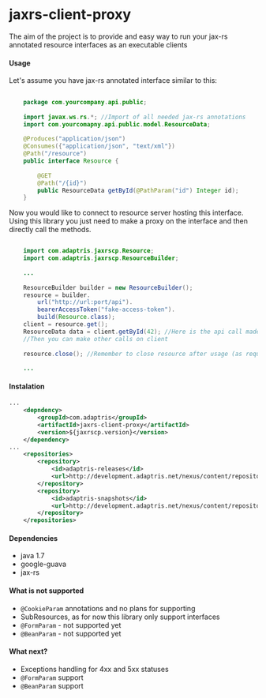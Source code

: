 jaxrs-client-proxy
======
The aim of the project is to provide and easy way to run your jax-rs annotated resource interfaces as an executable clients

#### Usage

Let's assume you have jax-rs annotated interface similar to this:
```java
	
	package com.yourcompany.api.public;
	
	import javax.ws.rs.*; //Import of all needed jax-rs annotations
	import com.yourcomapny.api.public.model.ResourceData;
	
	@Produces("application/json")
	@Consumes({"application/json", "text/xml"})
	@Path("/resource")
	public interface Resource {
	
		@GET
		@Path("/{id}")
		public ResourceData getById(@PathParam("id") Integer id);
	}
```

Now you would like to connect to resource server hosting this interface. Using this library you just need to make a proxy on the interface and then directly call the methods.

```java

	import com.adaptris.jaxrscp.Resource;
	import com.adaptris.jaxrscp.ResourceBuilder;
	
	...
	
	ResourceBuilder builder = new ResourceBuilder();
	resource = builder.
		url("http://url:port/api").
		bearerAccessToken("fake-access-token").
		build(Resource.class);
	client = resource.get();
	ResourceData data = client.getById(42); //Here is the api call made - GET http://url:port/api/resource/42
	//Then you can make other calls on client
	
	resource.close(); //Remember to close resource after usage (as required by jax-rs client specification)
		
	...

```

#### Instalation

```xml
...
	<depndency>
		<groupId>com.adaptris</groupId>
		<artifactId>jaxrs-client-proxy</artifactId>
		<version>${jaxrscp.version}</version>
	</dependency>
...
    <repositories>
        <repository>
            <id>adaptris-releases</id>
            <url>http://development.adaptris.net/nexus/content/repositories/releases</url>
        </repository>
        <repository>
            <id>adaptris-snapshots</id>
            <url>http://development.adaptris.net/nexus/content/repositories/snapshots</url>
        </repository>
	</repositories>
```

#### Dependencies
- java 1.7
- google-guava
- jax-rs

#### What is not supported
- `@CookieParam` annotations and no plans for supporting
- SubResources, as for now this library only support interfaces
- `@FormParam` - not supported yet
- `@BeanParam` - not supported yet

#### What next?
- Exceptions handling for 4xx and 5xx statuses
- `@FormParam` support
- `@BeanParam` support
